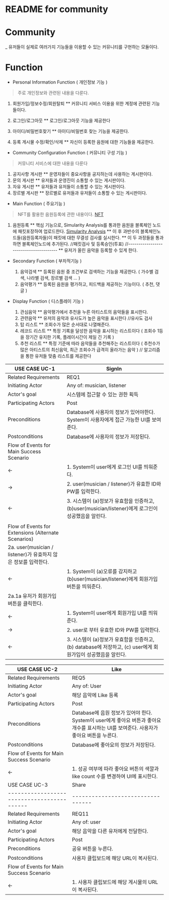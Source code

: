 # README for community

# Community
_ 유저들이 실제로 여러가지 기능들을 이용할 수 있는 커뮤니티를 구현하는 모듈이다.

# Function
* Personal Information Function ( 개인정보 기능 )
> 주로 개인정보와 관련된 내용을 다룬다.
  1. 회원가입/정보수정/회원탈퇴 
  ** 커뮤니티 서비스 이용을 위한 계정에 관련된 기능들이다.
  
  3. 로그인/로그아웃
  ** 로그인/로그아웃 기능을 제공한다

  5. 아이디/비밀번호찾기
  ** 아이디/비밀번호 찾는 기능을 제공한다.

  6. 등록 게시물 수정/확인/삭제
  ** 자신이 등록한 음원에 대한 기능들을 제공한다.

* Community Configuration Function ( 커뮤니티 구성 기능 )
> 커뮤니티 서비스에 대한 내용을 다룬다
  1. 공지사항 게시판
  ** 운영자들이 중요사항을 공지하는데 사용하는 게시판이다.
  3. 문의 게시판
  ** 유저들과 운영진이 소통할 수 있는 게시판이다.
  5. 자유 게시판
  ** 유저들과 유저들이 소통할 수 있는 게시판이다.
  7. 장르별 게시판
  ** 장르별로 유저들과 유저들이 소통할 수 있는 게시판이다.
* Main Function ( 주요기능 )
> NFT를 활용한 음원등록에 관한 내용이다. [NFT](https://github.com/JaeHwanWO/SoftwareEngineering/tree/ntf_generator)
  1. 음원등록
  ** 핵심 기능으로, Simularity Analysis를 통과한 음원을 블록체인 노드에 패킷포장하여 업로드한다. [Simularity Analysis](https://github.com/JaeHwanWO/SoftwareEngineering/blob/simularity_analysis/README.md)
  ** 이 후 과반수의 블록체인노드들(음원등록자들)이 패킷에 대한 무결성 검사를 실시한다.
  ** 이 두 과정들을 통과하면 블록체인노드에 추가된다.
  //패킷검사 및 등록승인(투표)
  //---------------------------------------
  ** 유저가 올린 음악을 등록할 수 있게 한다.
* Secondary Function ( 부차적기능 )
  1. 음악검색
    ** 등록된 음원 중 조건부로 검색하는 기능을 제공한다. ( 가수별 검색, 나라별 검색, 장르별 검색 ... )
  3. 음악평가
    ** 등록된 음원을 평가하고, 피드백을 제공하는 기능이다. ( 추천, 댓글 )
    
* Display Function ( 디스플레이 기능 )
  1. 관심음악
    ** 음악평가에서 추천을 누른 아티스트의 음악들을 표시한다.
  2. 관련음악
    ** 유저의 음악과 유사도가 높은 음악을 표시한다
    //유사도 검사
  5. 탑 리스트
    ** 조회수가 많은 순서대로 나열해준다.
  3. 레코드 리스트
    ** 특정 기록을 달성한 음악을 표시하는 리스트이다 ( 조회수 1등을 장기간 유지한 기록, 플레이시간이 제일 긴 기록 )
  4. 추천 리스트
    ** 특정 기준에 따라 음악들을 추천해주는 리스트이다 ( 추천수가 많은 아티스트의 최신음악, 최근 조회수가 급격히 올라가는 음악 )
    // 알고리즘을 통한 유저들 맞춤 리스트를 제공한다 


| USE CASE UC-1                                       | SignIn                                                                     |
|-----------------------------------------------------|----------------------------------------------------------------------------|
| Related Requirements                                | REQ1                                                                       |
| Initiating Actor                                    | Any of: musician, listener                                                 |
| Actor's goal                                        | 시스템에 접근할 수 있는 권한 획득                                                        |
| Participating Actors                                | Post                                                                       |
| Preconditions                                       | Database에 사용자의 정보가 있어야한다. System이 사용자에게 접근 가능한 UI를 보여준다.                   |
| Postconditions                                      | Database에 사용자의 정보가 저장된다.                                                   |
| Flow of Events for Main Success Scenario            |                                                                            |
| ←                                                   | 1. System이 user에게 로그인 UI를 띄워준다.                                            |
| →                                                   | 2. user(musician / listener)가 유효한 ID와 PW를 입력한다.                            |
| ←                                                   | 3. 시스템이 (a)정보가 유효함을 인증하고, (b)user(musician/listener)에게 로그인이 성공했음을 알린다.     |
|                                                     |                                                                            |
| Flow of Events for Extensions (Alternate Scenarios) |                                                                            |
| 2a. user(musician / listener)가 유효하지 않은 정보를 입력한다.    |                                                                            |
| ←                                                   | 1. System이 (a)오류를 감지하고 (b)user(musician/listener)에게 회원가입 버튼을 띄워준다.         |
| 2a.1a 유저가 회원가입 버튼을 클릭한다.                            |                                                                            |
| ←                                                   | 1. System이 user에게 회원가입 UI를 띄워준다.                                           |
| →                                                   | 2. user로 부터 유효한 ID와 PW를 입력한다.                                              |
| ←                                                   | 3. 시스템이 (a)정보가 유효함을 인증하고, (b) database에 저장하고, (c) user에게 회원가입이 성공했음을 알린다.  |


| USE CASE UC-2                            | Like                                                                                       |
|------------------------------------------|--------------------------------------------------------------------------------------------|
| Related Requirements                     | REQ5                                                                                       |
| Initiating Actor                         | Any of: User                                                                               |
| Actor's goal                             | 해당 음악에 Like 등록                                                                             |
| Participating Actors                     | Post                                                                                       |
| Preconditions                            | Database에 음원 정보가 있어야 한다.  System이 user에게 좋아요 버튼과 좋아요 개수를 표시하는 UI를 보여준다. 사용자가 좋아요 버튼을 누른다.  |
| Postconditions                           | Database에 좋아요의 정보가 저장된다.                                                                   |
| Flow of Events for Main Success Scenario |                                                                                            |
| ←                                        | 1. 성공 여부에 따라 좋아요 버튼의 색깔과 like count 수를 변경하여 UI에 표시한다.                                      |
| USE CASE UC-3                            | Share                           |
|------------------------------------------|---------------------------------|
| Related Requirements                     | REQ11                           |
| Initiating Actor                         | Any of: user                    |
| Actor's goal                             | 해당 음악을 다른 유저에게 전달한다.            |
| Participating Actors                     | Post                            |
| Preconditions                            | 공유 버튼을 누른다.                     |
| Postconditions                           | 사용자 클립보드에 해당 URL이 복사된다.         |
| Flow of Events for Main Success Scenario |                                 |
| ←                                        | 1. 사용자 클립보드에 해당 게시물의 URL이 복사된다. |
